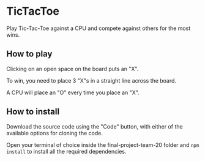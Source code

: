# TicTacToe

Play Tic-Tac-Toe against a CPU and compete against others for the most wins.

## How to play

Clicking on an open space on the board puts an "X". 

To win, you need to place 3 "X"s in a straight line across the board. 

A CPU will place an "O" every time you place an "X".

## How to install

Download the source code using the "Code" button, with either of the available options for cloning the code. 

Open your terminal of choice inside the final-project-team-20 folder and `npm install` to install all the required dependencies.

